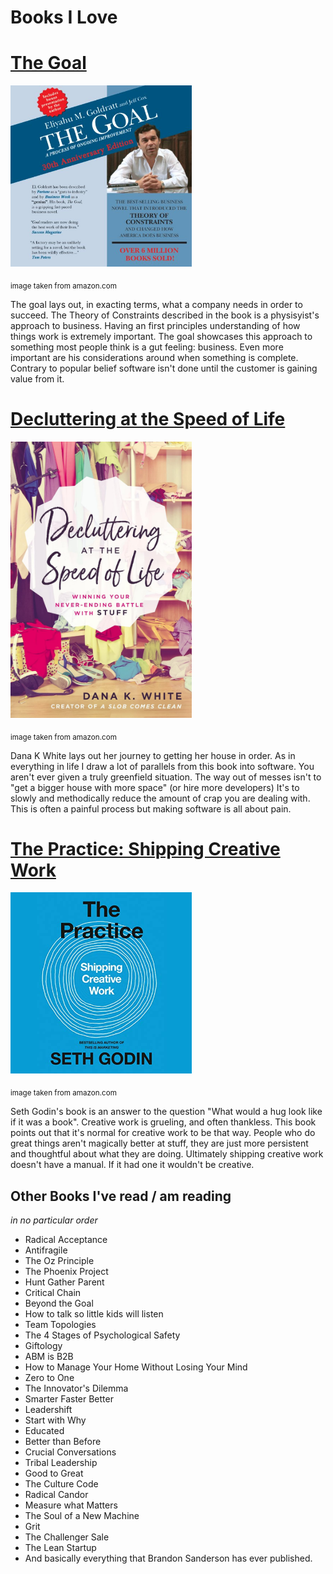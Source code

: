 # Books I Love

# [The Goal](<https://en.wikipedia.org/wiki/The_Goal_(novel)>)

<img src="_media/the-goal.jpg" alt="Book-Cover" width="290">

<sub>image taken from amazon.com</sub>

The goal lays out, in exacting terms, what a company needs in order to succeed.
The Theory of Constraints described in the book is a physisyist's approach to
business. Having an first principles understanding of how things work is
extremely important. The goal showcases this approach to something most people
think is a gut feeling: business. Even more important are his considerations
around when something is complete. Contrary to popular belief software isn't
done until the customer is gaining value from it.

# [Decluttering at the Speed of Life](https://www.aslobcomesclean.com/)

<img src="_media/decluttering.jpg" alt="Book-Cover" width="290">

<sub>image taken from amazon.com</sub>

Dana K White lays out her journey to getting her house in order. As in
everything in life I draw a lot of parallels from this book into software. You
aren't ever given a truly greenfield situation. The way out of messes isn't to
"get a bigger house with more space" (or hire more developers) It's to slowly
and methodically reduce the amount of crap you are dealing with. This is often a
painful process but making software is all about pain.

# [The Practice: Shipping Creative Work](https://angeladuckworth.com/grit-book/)

<img src="_media/the-practice.jpg" alt="Book-Cover" width="290">

<sub>image taken from amazon.com</sub>

Seth Godin's book is an answer to the question "What would a hug look like if it
was a book". Creative work is grueling, and often thankless. This book points
out that it's normal for creative work to be that way. People who do great
things aren't magically better at stuff, they are just more persistent and
thoughtful about what they are doing. Ultimately shipping creative work doesn't
have a manual. If it had one it wouldn't be creative.

## Other Books I've read / am reading

_in no particular order_

- Radical Acceptance
- Antifragile
- The Oz Principle
- The Phoenix Project
- Hunt Gather Parent
- Critical Chain
- Beyond the Goal
- How to talk so little kids will listen
- Team Topologies
- The 4 Stages of Psychological Safety
- Giftology
- ABM is B2B
- How to Manage Your Home Without Losing Your Mind
- Zero to One
- The Innovator's Dilemma
- Smarter Faster Better
- Leadershift
- Start with Why
- Educated
- Better than Before
- Crucial Conversations
- Tribal Leadership
- Good to Great
- The Culture Code
- Radical Candor
- Measure what Matters
- The Soul of a New Machine
- Grit
- The Challenger Sale
- The Lean Startup
- And basically everything that Brandon Sanderson has ever published.
